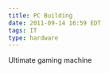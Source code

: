 ```yaml
---
title: PC Building
date: 2011-09-14 16:59 EDT
tags: IT
type: hardware
---
```


Ultimate gaming machine
